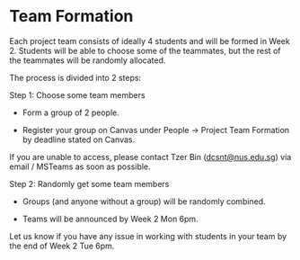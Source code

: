 <br>

# Team Formation

Each project team consists of ideally 4 students and will be formed in Week 2. Students will be able to choose some of the teammates, but the rest of the teammates will be randomly allocated.

The process is divided into 2 steps:

Step 1: Choose some team members

* Form a group of 2 people.

* Register your group on Canvas under People -> Project Team Formation by deadline stated on Canvas.

If you are unable to access, please contact Tzer Bin (dcsnt@nus.edu.sg) via email / MSTeams as soon as possible.

Step 2: Randomly get some team members

* Groups (and anyone without a group) will be randomly combined.

* Teams will be announced by Week 2 Mon 6pm.

Let us know if you have any issue in working with students in your team by the end of Week 2 Tue 6pm.
